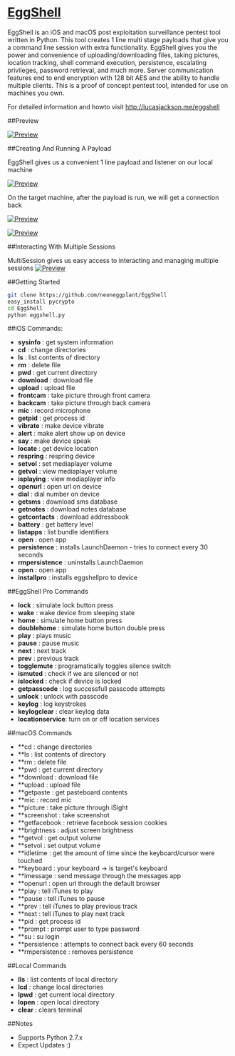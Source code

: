 # [EggShell](http://lucasjackson.me/eggshell)

EggShell is an iOS and macOS post exploitation surveillance pentest tool written in Python.  This tool creates 1 line multi stage payloads that give you a command line session with extra functionality. EggShell gives you the power and convenience of uploading/downloading files, taking pictures, location tracking, shell command execution, persistence, escalating privileges, password retrieval, and much more.  Server communication features end to end encryption with 128 bit AES and the ability to handle multiple clients. This is a proof of concept pentest tool, intended for use on machines you own.


For detailed information and howto visit http://lucasjackson.me/eggshell

##Preview

[![Preview](http://lucasjackson.me/images/eggshell/main.png)](http://lucasjackson.me/eggshell)


##Creating And Running A Payload

EggShell gives us a convenient 1 line payload and listener on our local machine

[![Preview](http://lucasjackson.me/images/eggshell/payloadcreate.png)](http://lucasjackson.me/eggshell)

On the target machine, after the payload is run, we will get a connection back

[![Preview](http://lucasjackson.me/images/eggshell/payloadrun2.png)](http://lucasjackson.me/eggshell)

[![Preview](http://lucasjackson.me/images/eggshell/payloadconversion.png)](http://lucasjackson.me/eggshell)


##Interacting With Multiple Sessions

MultiSession gives us easy access to interacting and managing multiple sessions
[![Preview](http://lucasjackson.me/images/eggshell/multisessioninteractpictures.png)](http://lucasjackson.me/eggshell)



##Getting Started
```sh
git clone https://github.com/neoneggplant/EggShell
easy_install pycrypto
cd EggShell
python eggshell.py
```

##iOS Commands:
* **sysinfo**        : get system information
* **cd**             : change directories
* **ls**             : list contents of directory
* **rm**             : delete file
* **pwd**            : get current directory
* **download**       : download file
* **upload**         : upload file
* **frontcam**       : take picture through front camera
* **backcam**        : take picture through back camera
* **mic**            : record microphone
* **getpid**         : get process id
* **vibrate**        : make device vibrate
* **alert**          : make alert show up on device
* **say**            : make device speak
* **locate**         : get device location
* **respring**       : respring device
* **setvol**         : set mediaplayer volume
* **getvol**         : view mediaplayer volume
* **isplaying**      : view mediaplayer info
* **openurl**        : open url on device
* **dial**           : dial number on device
* **getsms**         : download sms database
* **getnotes**       : download notes database
* **getcontacts**    : download addressbook
* **battery**        : get battery level
* **listapps**       : list bundle identifiers
* **open**           : open app
* **persistence**    : installs LaunchDaemon - tries to connect every 30 seconds
* **rmpersistence**  : uninstalls LaunchDaemon
* **open**           : open app
* **installpro**     : installs eggshellpro to device


##EggShell Pro Commands
* **lock**           : simulate lock button press
* **wake**           : wake device from sleeping state
* **home**           : simulate home button press
* **doublehome**     : simulate home button double press
* **play**           : plays music
* **pause**          : pause music
* **next**           : next track
* **prev**           : previous track
* **togglemute**     : programatically toggles silence switch
* **ismuted**        : check if we are silenced or not
* **islocked**       : check if device is locked
* **getpasscode**    : log successfull passcode attempts
* **unlock**         : unlock with passcode
* **keylog**         : log keystrokes
* **keylogclear**    : clear keylog data
* **locationservice**: turn on or off location services


##macOS Commands
* **cd             : change directories
* **ls             : list contents of directory
* **rm             : delete file
* **pwd            : get current directory
* **download       : download file
* **upload         : upload file
* **getpaste       : get pasteboard contents
* **mic            : record mic
* **picture        : take picture through iSight
* **screenshot     : take screenshot
* **getfacebook    : retrieve facebook session cookies
* **brightness     : adjust screen brightness
* **getvol         : get output volume
* **setvol         : set output volume
* **idletime       : get the amount of time since the keyboard/cursor were touched
* **keyboard       : your keyboard -> is target's keyboard
* **imessage       : send message through the messages app
* **openurl        : open url through the default browser
* **play           : tell iTunes to play
* **pause          : tell iTunes to pause
* **prev           : tell iTunes to play previous track
* **next           : tell iTunes to play next track
* **pid            : get process id
* **prompt         : prompt user to type password
* **su             : su login
* **persistence    : attempts to connect back every 60 seconds
* **rmpersistence  : removes persistence

##Local Commands
* **lls**            : list contents of local directory
* **lcd**            : change local directories
* **lpwd**           : get current local directory
* **lopen**          : open local directory
* **clear**          : clears terminal

##Notes
* Supports Python 2.7.x
* Expect Updates :)
